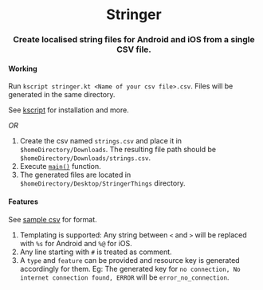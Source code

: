 <h1 align="center">Stringer</h1>
<h3 align="center">Create localised string files for Android and iOS from a single CSV file.</h3>


#### Working
Run `kscript stringer.kt <Name of your csv file>.csv`. Files will be generated in the same directory.

See [kscript](https://github.com/holgerbrandl/kscript) for installation and more.


*OR*

1. Create the csv named `strings.csv` and place it in `$homeDirectory/Downloads`. The resulting file path should be `$homeDirectory/Downloads/strings.csv`.
2. Execute [`main()`](https://github.com/GurpreetSK95/Stringer/blob/master/src/main/kotlin/com/gurpreetsk/Main.kt) function.
3. The generated files are located in `$homeDirectory/Desktop/StringerThings` directory.


#### Features
See [sample csv](https://github.com/GurpreetSK95/Stringer/blob/master/strings.csv) for format.

1. Templating is supported: Any string between `<` and `>` will be replaced with `%s` for Android and `%@` for iOS.
2. Any line starting with `#` is treated as comment.
3. A `type` and `feature` can be provided and resource key is generated accordingly for them. Eg: The generated key for `no connection, No internet connection found, ERROR` will be `error_no_connection`.

